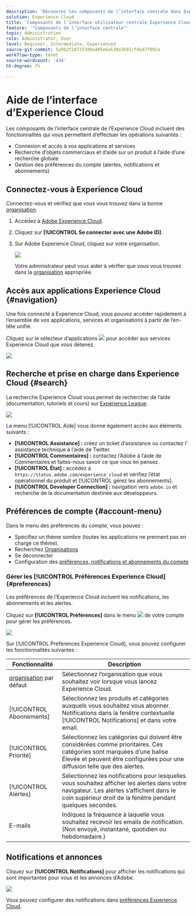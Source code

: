 ```yaml
---
description: 'Découvrez les composants de l’interface centrale dans Experience Cloud, notamment la recherche globale, les préférences de votre compte, comment naviguer dans l’interface et obtenir de l’aide. '
solution: Experience Cloud
title: 'Composants de l’interface utilisateur centrale Experience Cloud '
feature: '"Composants de l’interface centrale"'
topic: Administration
role: Administrator, User
level: Beginner, Intermediate, Experienced
source-git-commit: 5a9b2f287253d8a405e6a530a3b91cfdad7f092a
workflow-type: tm+mt
source-wordcount: '434'
ht-degree: 7%

---
```


# Aide de l’interface d’Experience Cloud

Les composants de l’interface centrale de l’Experience Cloud incluent des fonctionnalités qui vous permettent d’effectuer les opérations suivantes :

* Connexion et accès à vos applications et services
* Recherche d’objets commerciaux et d’aide sur un produit à l’aide d’une recherche globale
* Gestion des préférences du compte (alertes, notifications et abonnements)

## Connectez-vous à Experience Cloud

Connectez-vous et vérifiez que vous vous trouvez dans la bonne [organisation](admin-getting-started/organizations.md).

1. Accédez à [Adobe Experience Cloud](https://experience.adobe.com).
1. Cliquez sur **[!UICONTROL Se connecter avec une Adobe ID]**.
1. Sur Adobe Experience Cloud, cliquez sur votre organisation.

   ![](assets/organizations-menu.png)

   Votre administrateur peut vous aider à vérifier que vous vous trouvez dans la [organisation](admin-getting-started/organizations.md) appropriée.

## Accès aux applications Experience Cloud {#navigation}

Une fois connecté à Experience Cloud, vous pouvez accéder rapidement à l’ensemble de vos applications, services et organisations à partir de l’en-tête unifié.

Cliquez sur le sélecteur d’applications ![](assets/menu-icon.png) pour accéder aux services Experience Cloud que vous détenez.

![](assets/platform-core-services.png)

## Recherche et prise en charge dans Experience Cloud {#search}

La recherche Experience Cloud vous permet de rechercher de l’aide (documentation, tutoriels et cours) sur [Experience League](https://experienceleague.adobe.com/?lang=fr#home).

![](assets/search-menu.png)

Le menu [!UICONTROL Aide] vous donne également accès aux éléments suivants :

* **[!UICONTROL Assistance] :** créez un ticket d’assistance ou contactez l’  assistance technique à l’aide de Twitter.
* **[!UICONTROL Commentaires] :** contactez l’Adobe à l’aide de Commentaires et faites-nous savoir ce que vous en pensez.
* **[!UICONTROL État] :** accédez à  `https://status.adobe.com/experience_cloud` et vérifiez l’état opérationnel du produit et  [!UICONTROL gérez les abonnements].
* **[!UICONTROL Developer Connection] :** navigation vers  `adobe.io` et recherche de la documentation destinée aux développeurs.

## Préférences de compte {#account-menu}

Dans le menu des préférences du compte, vous pouvez :

* Spécifiez un thème sombre (toutes les applications ne prennent pas en charge ce thème).
* Recherchez [Organisations](admin-getting-started/organizations.md)
* Se déconnecter
* Configuration des [préférences, notifications et abonnements du compte](#preferences)

### Gérer les [!UICONTROL Préférences Experience Cloud] {#preferences}

Les préférences de l’Experience Cloud incluent les notifications, les abonnements et les alertes.

Cliquez sur **[!UICONTROL Préférences]** dans le menu ![](assets/preferences-icon-sm.png) de votre compte pour gérer les préférences.

![](assets/preferences-page.png)

Sur [!UICONTROL Préférences Experience Cloud], vous pouvez configurer les fonctionnalités suivantes :

| Fonctionnalité | Description |
|--- |--- |
| [organisation](admin-getting-started/organizations.md) par défaut | Sélectionnez l’organisation que vous souhaitez voir lorsque vous lancez Experience Cloud. |
| [!UICONTROL Abonnements] | Sélectionnez les produits et catégories auxquels vous souhaitez vous abonner. Notifications dans la fenêtre contextuelle [!UICONTROL Notifications] et dans votre email. |
| [!UICONTROL Priorité] | Sélectionnez les catégories qui doivent être considérées comme prioritaires. Ces catégories sont marquées d’une balise Élevée et peuvent être configurées pour une diffusion telle que des alertes. |
| [!UICONTROL Alertes] | Sélectionnez les notifications pour lesquelles vous souhaitez afficher les alertes dans votre navigateur. Les alertes s’affichent dans le coin supérieur droit de la fenêtre pendant quelques secondes. |
| E-mails | Indiquez la fréquence à laquelle vous souhaitez recevoir les emails de notification. (Non envoyé, instantané, quotidien ou hebdomadaire.) |

## Notifications et annonces

Cliquez sur **[!UICONTROL Notifications]** pour afficher les notifications qui sont importantes pour vous et les annonces d’Adobe.

![](assets/notifications-menu-small.png)

Vous pouvez configurer des notifications dans [préférences Experience Cloud](#preferences).
